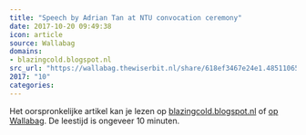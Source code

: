 ```yaml
---
title: "Speech by Adrian Tan at NTU convocation ceremony"
date: 2017-10-20 09:49:38
icon: article
source: Wallabag
domains:
- blazingcold.blogspot.nl
src_url: "https://wallabag.thewiserbit.nl/share/618ef3467e24e1.48511065"
2017: "10"
categories:
---
```

Het oorspronkelijke artikel kan je lezen op [blazingcold.blogspot.nl](http://blazingcold.blogspot.nl/2008/08/speech-by-adrian-tan-at-ntu-convocation.html?_escaped_fragment_=) of [op Wallabag](https://wallabag.thewiserbit.nl/share/618ef3467e24e1.48511065). De leestijd is ongeveer 10 minuten.